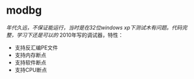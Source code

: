 modbg
=====
*年代久远，不保证能运行，当时是在32位windows xp下测试木有问题。代码完整，学习下还是可以的*
2010年写的调试器，特性：
 - 支持反汇编PE文件
 - 支持内存断点
 - 支持软件断点
 - 支持CPU断点


